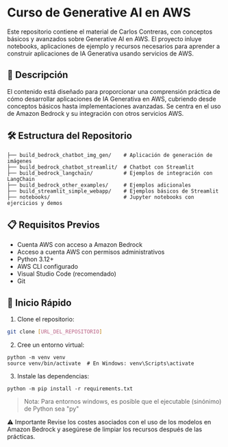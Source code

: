 # Curso de Generative AI en AWS

Este repositorio contiene el material de Carlos Contreras, con conceptos básicos y avanzados sobre Generative AI en AWS. El proyecto inluye notebooks, aplicaciones de ejemplo y recursos necesarios para aprender a construir aplicaciones de IA Generativa usando servicios de AWS.

## 🎯 Descripción

El contenido está diseñado para proporcionar una comprensión práctica de cómo desarrollar aplicaciones de IA Generativa en AWS, cubriendo desde conceptos básicos hasta implementaciones avanzadas. Se centra en el uso de Amazon Bedrock y su integración con otros servicios AWS.

## 🛠️ Estructura del Repositorio
```
├── build_bedrock_chatbot_img_gen/    # Aplicación de generación de imágenes
├── build_bedrock_chatbot_streamlit/  # Chatbot con Streamlit
├── build_bedrock_langchain/          # Ejemplos de integración con LangChain
├── build_bedrock_other_examples/     # Ejemplos adicionales
├── build_streamlit_simple_webapp/    # Ejemplos básicos de Streamlit
├── notebooks/                        # Jupyter notebooks con ejercicios y demos
```

## 📋 Requisitos Previos
- Cuenta AWS con acceso a Amazon Bedrock
- Acceso a cuenta AWS con permisos administrativos
- Python 3.12+
- AWS CLI configurado
- Visual Studio Code (recomendado)
- Git

## 🚀 Inicio Rápido

1. Clone el repositorio:
```bash
git clone [URL_DEL_REPOSITORIO]
```

2. Cree un entorno virtual:
```
python -m venv venv
source venv/bin/activate  # En Windows: venv\Scripts\activate
```

3. Instale las dependencias:
```
python -m pip install -r requirements.txt
```

> Nota: Para entornos windows, es posible que el ejecutable (sinónimo) de Python sea "py"

⚠️ Importante
Revise los costes asociados con el uso de los modelos en Amazon Bedrock y asegúrese de limpiar los recursos después de las prácticas.

